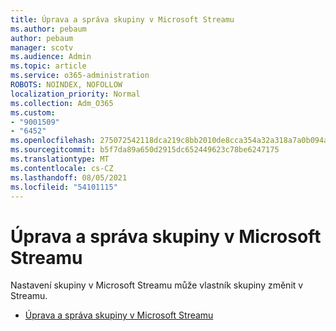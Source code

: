 ```yaml
---
title: Úprava a správa skupiny v Microsoft Streamu
ms.author: pebaum
author: pebaum
manager: scotv
ms.audience: Admin
ms.topic: article
ms.service: o365-administration
ROBOTS: NOINDEX, NOFOLLOW
localization_priority: Normal
ms.collection: Adm_O365
ms.custom:
- "9001509"
- "6452"
ms.openlocfilehash: 275072542118dca219c8bb2010de8cca354a32a318a7a0b094a3ec77bedcbadc
ms.sourcegitcommit: b5f7da89a650d2915dc652449623c78be6247175
ms.translationtype: MT
ms.contentlocale: cs-CZ
ms.lasthandoff: 08/05/2021
ms.locfileid: "54101115"
---
```

# <a name="edit-and-manage-a-group-in-microsoft-stream"></a>Úprava a správa skupiny v Microsoft Streamu

Nastavení skupiny v Microsoft Streamu může vlastník skupiny změnit v Streamu.  

- [Úprava a správa skupiny v Microsoft Streamu](https://docs.microsoft.com/stream/portal-manage-groups)
